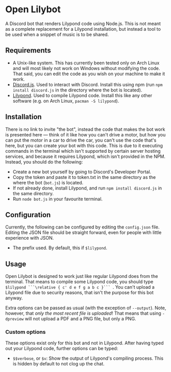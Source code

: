 # Open Lilybot

A Discord bot that renders Lilypond code using Node.js. This is not meant as a complete replacement for a Lilypond installation, but instead a tool to be used when a snippet of music is to be shared.

## Requirements

* A Unix-like system. This has currently been tested only on Arch Linux and will most likely not work on Windows without modifying the code. That said, you can edit the code as you wish on your machine to make it work.
* [Discord.js](https://www.npmjs.com/package/discord.js). Used to interact with Discord. Install this using npm (run `npm install discord.js` in the directory where the bot is located).
* [Lilypond](https://lilypond.org/index.html). Used to compile Lilypond code. Install this like any other software (e.g. on Arch Linux, `pacman -S lilypond`).

## Installation

There is no link to invite "the bot", instead the code that makes the bot work is presented here — think of it like how you can't drive a motor, but how you can put the motor in a car to drive the car, you can't use the code that's here, but you can create your bot with this code. This is due to it executing commands in the terminal which isn't supported by certain server hosting services, and because it requires Lilypond, which isn't provided in the NPM. Instead, you should do the following:

* Create a new bot yourself by going to Discord's Developer Portal.
* Copy the token and paste it to token.txt in the same directory as the where the bot (`bot.js`) is located.
* If not already done, install Lilypond, and run `npm install discord.js` in the same directory.
* Run `node bot.js` in your favourite terminal.

## Configuration

Currently, the following can be configured by editing the `config.json` file. Editing the JSON file should be straight forward, even for people with little experience with JSON.

* The prefix used. By default, this if `$lilypond`.

## Usage

Open Lilybot is designed to work just like regular Lilypond does from the terminal. That means to compile some Lilypond code, you should type ``$lilypond ```\relative { c' d e f g a b c }```
``. You can't upload a Lilypond file due to security reasons, that isn't the purpose for this bot anyway.

Extra options can be passed as usual (with the exception of `--output`). Note, however, that *only the most recent file is uploaded*! That means that using `-dpreview` will not upload a PDF and a PNG file, but only a PNG.

### Custom options

These options exist only for this bot and not in Lilypond. After having typed out your Lilypond code, further options can be typed:

* `$$verbose`, or `$v`: Show the output of Lilypond's compiling process. This is hidden by default to not clog up the chat.
